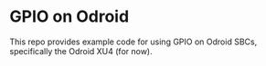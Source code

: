 # GPIO on Odroid

This repo provides example code for using GPIO on Odroid SBCs, specifically the Odroid XU4 (for now).
